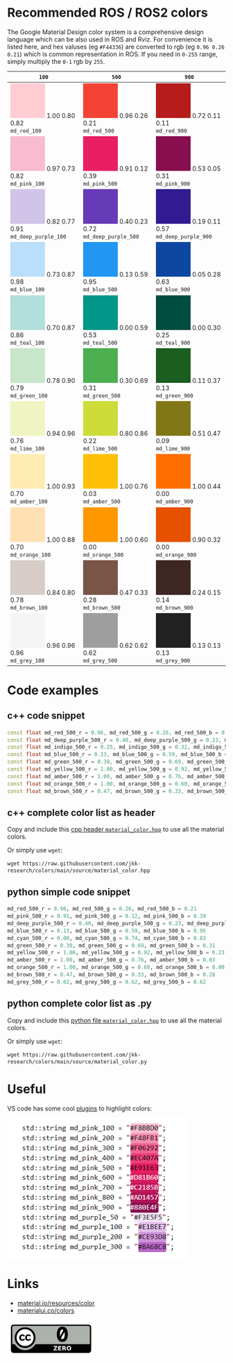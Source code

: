 # Recommended ROS / ROS2 colors

The Google Material Design color system is a comprehensive design language which can be also used in ROS and Rviz. For convenience it is listed here, and hex valuses (eg `#F44336`) are converted to rgb (eg `0.96 0.26 0.21`) which is common representation in ROS. If you need in `0-255` range, simply multiply the `0-1` rgb by `255`.

| `100`  | `500` | `900` 
|---|---|---
|<img src="source/md_red_100.svg"> 1.00 0.80 0.82 <br />`md_red_100` | <img src="source/md_red_500.svg"> 0.96 0.26 0.21 <br />`md_red_500` | <img src="source/md_red_900.svg"> 0.72 0.11 0.11 <br />`md_red_900`
|<img src="source/md_pink_100.svg"> 0.97 0.73 0.82 <br />`md_pink_100`|<img src="source/md_pink_500.svg"> 0.91 0.12 0.39  <br />`md_pink_500`| <img src="source/md_pink_900.svg"> 0.53 0.05 0.31 <br />`md_pink_900`
|<img src="source/md_deep_purple_100.svg"> 0.82 0.77 0.91 <br />`md_deep_purple_100`| <img src="source/md_deep_purple_500.svg"> 0.40 0.23 0.72  <br />`md_deep_purple_500` |<img src="source/md_deep_purple_900.svg"> 0.19 0.11 0.57 <br />`md_deep_purple_900`
|<img src="source/md_blue_100.svg"> 0.73 0.87 0.98 <br />`md_blue_100` |<img src="source/md_blue_500.svg"> 0.13 0.59 0.95  <br />`md_blue_500`|<img src="source/md_blue_900.svg"> 0.05 0.28 0.63 <br />`md_blue_900`
|<img src="source/md_teal_100.svg"> 0.70 0.87 0.86 <br />`md_teal_100`|<img src="source/md_teal_500.svg"> 0.00 0.59 0.53  <br />`md_teal_500` |<img src="source/md_teal_900.svg"> 0.00 0.30 0.25 <br />`md_teal_900`
|<img src="source/md_green_100.svg"> 0.78 0.90 0.79 <br />`md_green_100`|<img src="source/md_green_500.svg"> 0.30 0.69 0.31  <br />`md_green_500` |<img src="source/md_green_900.svg"> 0.11 0.37 0.13 <br />`md_green_900`
|<img src="source/md_lime_100.svg"> 0.94 0.96 0.76 <br />`md_lime_100`|<img src="source/md_lime_500.svg"> 0.80 0.86 0.22  <br />`md_lime_500` |<img src="source/md_lime_900.svg"> 0.51 0.47 0.09 <br />`md_lime_900`
|<img src="source/md_amber_100.svg"> 1.00 0.93 0.70 <br />`md_amber_100`|<img src="source/md_amber_500.svg"> 1.00 0.76 0.03  <br />`md_amber_500` |<img src="source/md_amber_900.svg"> 1.00 0.44 0.00 <br />`md_amber_900`
|<img src="source/md_orange_100.svg"> 1.00 0.88 0.70 <br />`md_orange_100`|<img src="source/md_orange_500.svg"> 1.00 0.60 0.00  <br />`md_orange_500` |<img src="source/md_orange_900.svg"> 0.90 0.32 0.00 <br />`md_orange_900`
|<img src="source/md_brown_100.svg"> 0.84 0.80 0.78 <br />`md_brown_100`|<img src="source/md_brown_500.svg"> 0.47 0.33 0.28  <br />`md_brown_500` |<img src="source/md_brown_900.svg"> 0.24 0.15 0.14 <br />`md_brown_900`
|<img src="source/md_grey_100.svg"> 0.96 0.96 0.96 <br />`md_grey_100`|<img src="source/md_grey_500.svg"> 0.62 0.62 0.62  <br />`md_grey_500`|<img src="source/md_grey_900.svg"> 0.13 0.13 0.13 <br />`md_grey_900`

# Code examples

## c++ code snippet
```cpp
const float md_red_500_r = 0.96, md_red_500_g = 0.26, md_red_500_b = 0.21;
const float md_deep_purple_500_r = 0.40, md_deep_purple_500_g = 0.23, md_deep_purple_500_b = 0.72;
const float md_indigo_500_r = 0.25, md_indigo_500_g = 0.32, md_indigo_500_b = 0.71;
const float md_blue_500_r = 0.13, md_blue_500_g = 0.59, md_blue_500_b = 0.95;
const float md_green_500_r = 0.30, md_green_500_g = 0.69, md_green_500_b = 0.31;
const float md_yellow_500_r = 1.00, md_yellow_500_g = 0.92, md_yellow_500_b = 0.23;
const float md_amber_500_r = 1.00, md_amber_500_g = 0.76, md_amber_500_b = 0.03;
const float md_orange_500_r = 1.00, md_orange_500_g = 0.60, md_orange_500_b = 0.00;
const float md_brown_500_r = 0.47, md_brown_500_g = 0.33, md_brown_500_b = 0.28;
```

## c++ complete color list as header

Copy and include this [cpp header `material_color.hpp`](source/material_color.hpp) to use all the material colors.

Or simply use `wget`:
```
wget https://raw.githubusercontent.com/jkk-research/colors/main/source/material_color.hpp
```


## python simple code snippet
```python 
md_red_500_r = 0.96, md_red_500_g = 0.26, md_red_500_b = 0.21
md_pink_500_r = 0.91, md_pink_500_g = 0.12, md_pink_500_b = 0.39
md_deep_purple_500_r = 0.40, md_deep_purple_500_g = 0.23, md_deep_purple_500_b = 0.72
md_blue_500_r = 0.13, md_blue_500_g = 0.59, md_blue_500_b = 0.95
md_cyan_500_r = 0.00, md_cyan_500_g = 0.74, md_cyan_500_b = 0.83
md_green_500_r = 0.30, md_green_500_g = 0.69, md_green_500_b = 0.31
md_yellow_500_r = 1.00, md_yellow_500_g = 0.92, md_yellow_500_b = 0.23
md_amber_500_r = 1.00, md_amber_500_g = 0.76, md_amber_500_b = 0.03
md_orange_500_r = 1.00, md_orange_500_g = 0.60, md_orange_500_b = 0.00
md_brown_500_r = 0.47, md_brown_500_g = 0.33, md_brown_500_b = 0.28
md_grey_500_r = 0.62, md_grey_500_g = 0.62, md_grey_500_b = 0.62
```

## python complete color list as .py

Copy and include this [python file `material_color.hpp`](source/material_color.py) to use all the material colors.

Or simply use `wget`:

```
wget https://raw.githubusercontent.com/jkk-research/colors/main/source/material_color.py
```

# Useful

VS code has  some cool [plugins](https://marketplace.visualstudio.com/items?itemName=naumovs.color-highlight) to highlight colors:

![img](source/vs_code_color_highlight.png)


# Links
- [material.io/resources/color](https://material.io/resources/color/#!/?view.left=0&view.right=0&primary.color=F44336)
- [materialui.co/colors](https://materialui.co/colors)


<a href="LICENSE"><img src="https://raw.githubusercontent.com/jkk-research/ros1ros2/main/etc/cc0.svg" width=40% /></a>